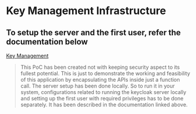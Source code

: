 # Key Management Infrastructure

## To setup the server and the first user, refer the documentation below

[Key Management](https://docs.google.com/document/d/1vrYOcMlkISDAhDTKtXHzCNQz2g3lPu0EAtaf254lHwE/edit?usp=sharing)

> This PoC has been created not with keeping security aspect to its fullest potential. This is just to demonstrate the working and feasibility of this application by encapsulating the APIs inside just a function call. The server setup has been done locally. So to run it in your system, configurations related to running the keycloak server locally and setting up the first user with required privileges has to be done separately. It has been described in the documentation linked above.